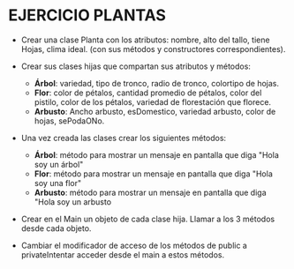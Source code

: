 # EJERCICIO PLANTAS

-  Crear una clase Planta con los atributos: nombre, alto del tallo, tiene Hojas, clima ideal. 
(con sus métodos y constructores correspondientes).

- Crear sus clases hijas que compartan sus atributos y métodos: 

  - **Árbol**: variedad, tipo de tronco, radio de tronco, colortipo de hojas.
  - **Flor**: color de pétalos, cantidad promedio de pétalos, color del pistilo, color de los
  pétalos, variedad de florestación que florece. 
  - **Arbusto**: Ancho arbusto, esDomestico, variedad arbusto, color de hojas, sePodaONo.


- Una vez creada las clases crear los siguientes métodos: 
  - **Árbol**: método para mostrar un mensaje en pantalla que diga "Hola soy un árbol"
  - **Flor**: método para mostrar un mensaje en pantalla que diga "Hola soy una flor"
  - **Arbusto**: método para mostrar un mensaje en pantalla que diga "Hola soy un arbusto


- Crear en el Main un objeto de cada clase hija. Llamar a los 3 métodos desde cada objeto. 
- Cambiar el modificador de acceso de los métodos de public a privateIntentar acceder desde el 
main a estos métodos.